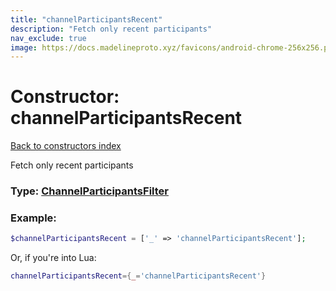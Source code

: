 ```yaml
---
title: "channelParticipantsRecent"
description: "Fetch only recent participants"
nav_exclude: true
image: https://docs.madelineproto.xyz/favicons/android-chrome-256x256.png
---
```

# Constructor: channelParticipantsRecent  
[Back to constructors index](index.md)



Fetch only recent participants




### Type: [ChannelParticipantsFilter](../types/ChannelParticipantsFilter.md)


### Example:

```php
$channelParticipantsRecent = ['_' => 'channelParticipantsRecent'];
```  


Or, if you're into Lua:

```lua
channelParticipantsRecent={_='channelParticipantsRecent'}

```


